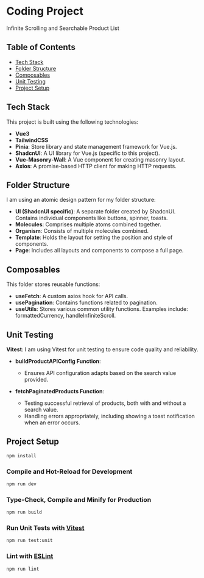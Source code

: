 # Coding Project

Infinite Scrolling and Searchable Product List

## Table of Contents
- [Tech Stack](#tech-stack)
- [Folder Structure](#folder-structure)
- [Composables](#composables)
- [Unit Testing](#unit-testing)
- [Project Setup](#project-setup)

## Tech Stack

This project is built using the following technologies:

- **Vue3**
- **TailwindCSS**
- **Pinia**: Store library and state management framework for Vue.js.
- **ShadcnUI**: A UI library for Vue.js (specific to this project).
- **Vue-Masonry-Wall**: A Vue component for creating masonry layout.
- **Axios**: A promise-based HTTP client for making HTTP requests.

## Folder Structure

I am using an atomic design pattern for my folder structure:

- **UI (ShadcnUI specific)**: A separate folder created by ShadcnUI. Contains individual components like buttons, spinner, toasts.
- **Molecules**: Comprises multiple atoms combined together.
- **Organism**: Consists of multiple molecules combined.
- **Template**: Holds the layout for setting the position and style of components.
- **Page**: Includes all layouts and components to compose a full page.

## Composables

This folder stores reusable functions:

- **useFetch**: A custom axios hook for API calls.
- **usePagination**: Contains functions related to pagination.
- **useUtils**: Stores various common utility functions. Examples include: formattedCurrency, handleInfiniteScroll.

## Unit Testing

**Vitest**: I am using Vitest for unit testing to ensure code quality and reliability.

- **buildProductAPIConfig Function**:
  - Ensures API configuration adapts based on the search value provided.
  
- **fetchPaginatedProducts Function**:
  - Testing successful retrieval of products, both with and without a search value.
  - Handling errors appropriately, including showing a toast notification when an error occurs.

## Project Setup

```sh
npm install
```

### Compile and Hot-Reload for Development

```sh
npm run dev
```

### Type-Check, Compile and Minify for Production

```sh
npm run build
```

### Run Unit Tests with [Vitest](https://vitest.dev/)

```sh
npm run test:unit
```

### Lint with [ESLint](https://eslint.org/)

```sh
npm run lint
```
